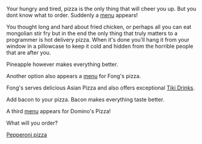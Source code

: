 Your hungry and tired, pizza is the only thing that will cheer you up.
But you dont know what to order.
Suddenly a [menu](https://www.pizzahut.com.au/) appears!

You thought long and hard about fried chicken, or perhaps all you can eat
mongolian stir fry but in the end the only thing that truly matters to a
programmer is hot delivery pizza. When it's done you'll hang it from your window
in a pillowcase to keep it cold and hidden from the horrible people that are
after you.

Pineapple however makes everything better.

Another option also appears a [menu](http://fongspizza.com/) for Fong's pizza.

Fong's serves delicious Asian Pizza and also offers exceptional
[Tiki Drinks](http://liquor.com/slideshows/10-tiki-cocktails-to-kick-off-summer/).

Add bacon to your pizza. Bacon makes everything taste better.

A third [menu](https://www.dominos.com/) appears for Domino's Pizza!

What will you order?

[Pepperoni pizza](../eat-pizza/eat-pizza.md)